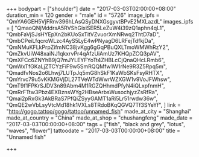 +++
bodypart = ["shoulder"]
date = "2017-03-03T02:00:00+08:00"
duration_min = 120
gender = "male"
id = "5726"
image_ipfs = "QmYA6GEH5VjFRnv396hLAsQSyDNXGsgyvtBPvE2MXLazdL"
images_ipfs = [  "QmaoQNjMddrsA5RVShGixiSER5LeZuW4i39zQ1aphn4qL1",
  "QmbFaVjSJsHYEpXn2bKUoSxTitVZvuorXmNRwq2ThtD7aD",
  "QmbCPeiLfqcroWLzc4AyS5LyE4wPNyagD6LRFejTdfkjDa",
  "QmNMuKFLkPrpZifmNC38jvKgg6gGqPBuQXLTmoWMWhRzY2",
  "QmZkvUiW48xaiNJ1qkxrvPr4qAfzUiAmUz7KHQpZCQ3pAV",
  "QmXFCc6ZNYhB9jQ7mJYLEYFYoTt4ZHBLcCjQnaQHcLRmb6",
  "QmWxTfGKaLjZTCYzFiF9w5SmRQQMfw1W1rNe9R3Z5Rpq5m",
  "QmadfvNos2o6Lhwj7LUTpJq5mG8hSkF1KaWbSKsFsyRHTX",
  "QmYrvc79u5vKKMGVjDL27TVeWTdWwrWZXGW1v9VoJFWhsw",
  "QmT9f1FPKrSJDV3n89Abm4M1RGZQHhmdPfyN4iQLxpfnmH",
  "QmRrFTtw3Pbz4EXBznsWYg2HBseArbsWusochjyzZsRfRa",
  "Qmai2pRxGk3AkBRaS7PfQiZSyyGAMT1aRi5Lr51rwdw36w",
  "QmQE2wVbLsyVtcMd18hk1VXLs8TRdoBKqQGVQ7Tf3SYeYf",
]
link = "http://gogo.tattoo/gogo/tattoo/unnamed_fish"
made_at_city = "Shanghai"
made_at_country = "China"
made_at_shop = "chushangfeng"
made_date = "2017-03-03T00:00:00+08:00"
tags = ["fish", "black and grey", "lotus", "waves", "flower"]
tattoodate = "2017-03-03T00:00:00+08:00"
title = "Unnamed fish"

+++
